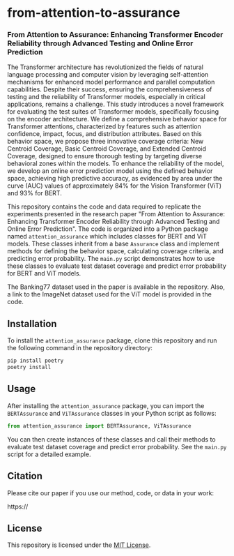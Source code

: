 # from-attention-to-assurance
### From Attention to Assurance: Enhancing Transformer Encoder Reliability through Advanced Testing and Online Error Prediction

The Transformer architecture has revolutionized the fields of natural language processing and computer vision by leveraging self-attention mechanisms for enhanced model performance and parallel computation capabilities. Despite their success, ensuring the comprehensiveness of testing and the reliability of Transformer models, especially in critical applications, remains a challenge. This study introduces a novel framework for evaluating the test suites of Transformer models, specifically focusing on the encoder architecture. We define a comprehensive behavior space for Transformer attentions, characterized by features such as attention confidence, impact, focus, and distribution attributes. Based on this behavior space, we propose three innovative coverage criteria: New Centroid Coverage, Basic Centroid Coverage, and Extended Centroid Coverage, designed to ensure thorough testing by targeting diverse behavioral zones within the models. To enhance the reliability of the model, we develop an online error prediction model using the defined behavior space, achieving high predictive accuracy, as evidenced by area under the curve (AUC) values of approximately 84\% for the Vision Transformer (ViT) and 93\% for BERT.

This repository contains the code and data required to replicate the experiments presented in the research paper "From Attention to Assurance: Enhancing Transformer Encoder Reliability through Advanced Testing and Online Error Prediction". The code is organized into a Python package named `attention_assurance` which includes classes for BERT and ViT models. These classes inherit from a base `Assurance` class and implement methods for defining the behavior space, calculating coverage criteria, and predicting error probability. The `main.py` script demonstrates how to use these classes to evaluate test dataset coverage and predict error probability for BERT and ViT models. 

The Banking77 dataset used in the paper is available in the repository. Also, a link to the ImageNet dataset used for the ViT model is provided in the code.

## Installation

To install the `attention_assurance` package, clone this repository and run the following command in the repository directory:

```bash
pip install poetry
poetry install
```

## Usage

After installing the `attention_assurance` package, you can import the `BERTAssurance` and `ViTAssurance` classes in your Python script as follows:

```python
from attention_assurance import BERTAssurance, ViTAssurance
```

You can then create instances of these classes and call their methods to evaluate test dataset coverage and predict error probability. See the `main.py` script for a detailed example.

## Citation

Please cite our paper if you use our method, code, or data in your work:

https://

## License

This repository is licensed under the [MIT License](LICENSE).
